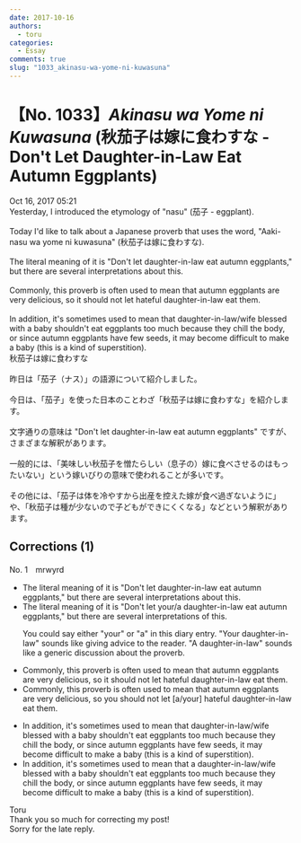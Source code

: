 ```yaml
---
date: 2017-10-16
authors:
  - toru
categories:
  - Essay
comments: true
slug: "1033_akinasu-wa-yome-ni-kuwasuna"
---
```


# 【No. 1033】<strong><em>Akinasu wa Yome ni Kuwasuna</em></strong> (秋茄子は嫁に食わすな - Don't Let Daughter-in-Law Eat Autumn Eggplants)
<div class="date">Oct 16, 2017 05:21</div>
<div id="post"><div id="body_show_ori">
Yesterday, I introduced the etymology of "nasu" (茄子 - eggplant).<br/><br/>Today I'd like to talk about a Japanese proverb that uses the word, "Aaki-nasu wa yome ni kuwasuna" (秋茄子は嫁に食わすな).<br/><br/>The literal meaning of it is "Don't let daughter-in-law eat autumn eggplants," but there are several interpretations about this.<br/><br/>Commonly, this proverb is often used to mean that autumn eggplants are very delicious, so it should not let hateful daughter-in-law eat them.<br/><br/>In addition, it's sometimes used to mean that daughter-in-law/wife blessed with a baby shouldn't eat eggplants too much because they chill the body, or since autumn eggplants have few seeds, it may become difficult to make a baby (this is a kind of superstition).
</div></div>

<!-- more -->

<div id="post_ja"><div id="body_show_mo">
秋茄子は嫁に食わすな<br/><br/>昨日は「茄子（ナス）」の語源について紹介しました。<br/><br/>今日は、「茄子」を使った日本のことわざ「秋茄子は嫁に食わすな」を紹介します。<br/><br/>文字通りの意味は "Don't let daughter-in-law eat autumn eggplants" ですが、さまざまな解釈があります。<br/><br/>一般的には、「美味しい秋茄子を憎たらしい（息子の）嫁に食べさせるのはもったいない」という嫁いびりの意味で使われることが多いです。<br/><br/>その他には、「茄子は体を冷やすから出産を控えた嫁が食べ過ぎないように」や、「秋茄子は種が少ないので子どもができにくくなる」などという解釈があります。
</div></div>

## Corrections (1)
<div id="block"><div class="first_name"> No. 1　<span class="just_name">mrwyrd</span></div><div id="block2">
<ul class="correction_field">
<li class="incorrect">The literal meaning of it is "Don't let daughter-in-law eat autumn eggplants," but there are several interpretations about this.</li>
<li class="corrected correct">
The literal meaning of it is "Don't let <span class="f_blue">your/a</span> daughter-in-law eat autumn eggplants," but there are several interpretations <span class="f_blue">of</span> this.
<p class="correction_comment">You could say either "your" or "a" in this diary entry. "Your daughter-in-law" sounds like giving advice to the reader. "A daughter-in-law" sounds like a generic discussion about the proverb.</p>
</li>
</ul>
<ul class="correction_field">
<li class="incorrect">Commonly, this proverb is often used to mean that autumn eggplants are very delicious, so it should not let hateful daughter-in-law eat them.</li>
<li class="corrected correct">
Commonly, this proverb is often used to mean that autumn eggplants are very delicious, so <span class="f_blue">you</span> should not let <span class="f_blue">[a/your]</span> hateful daughter-in-law eat them.
</li>
</ul>
<ul class="correction_field">
<li class="incorrect">In addition, it's sometimes used to mean that daughter-in-law/wife blessed with a baby shouldn't eat eggplants too much because they chill the body, or since autumn eggplants have few seeds, it may become difficult to make a baby (this is a kind of superstition).</li>
<li class="corrected correct">
In addition, it's sometimes used to mean that <span class="f_blue">a</span> daughter-in-law/wife blessed with a baby shouldn't eat eggplants too much because they chill the body, or since autumn eggplants have few seeds, it may become difficult to make a baby (this is a kind of superstition).
</li>
</ul>
</div><div class="name"><span class="just_name">Toru</span><br>
Thank you so much for correcting my post!<br/>Sorry for the late reply.
</div>
</div>
